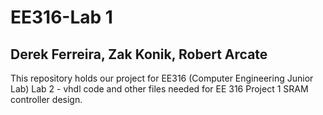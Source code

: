 # EE316-Lab 1
## Derek Ferreira, Zak Konik, Robert Arcate


This repository holds our project for EE316 (Computer Engineering Junior Lab) Lab 2 - vhdl code and other files needed for EE 316 Project 1 SRAM controller design.
